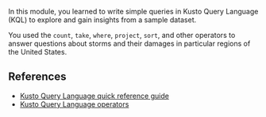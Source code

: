In this module, you learned to write simple queries in Kusto Query Language (KQL) to explore and gain insights from a sample dataset.

You used the `count`, `take`, `where`, `project`, `sort`, and other operators to answer questions about storms and their damages in particular regions of the United States.

## References

* [Kusto Query Language quick reference guide](/azure/data-explorer/kusto/query/kql-quick-reference)
* [Kusto Query Language operators](/azure/data-explorer/kusto/query/queries)